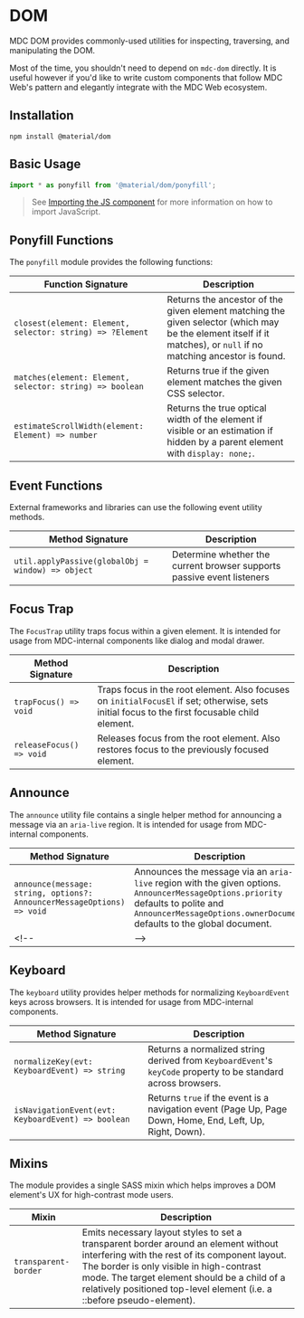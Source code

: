 <!--docs:
title: "DOM"
layout: detail
section: components
excerpt: "Provides commonly-used utilities for inspecting, traversing, and manipulating the DOM."
path: /catalog/dom/
-->

# DOM

MDC DOM provides commonly-used utilities for inspecting, traversing, and manipulating the DOM.

Most of the time, you shouldn't need to depend on `mdc-dom` directly. It is useful however if you'd like to write custom components that follow MDC Web's pattern and elegantly integrate with the MDC Web ecosystem.

## Installation

```
npm install @material/dom
```

## Basic Usage

```js
import * as ponyfill from '@material/dom/ponyfill';
```

> See [Importing the JS component](../../docs/importing-js.md) for more information on how to import JavaScript.

## Ponyfill Functions

The `ponyfill` module provides the following functions:

 Function Signature                                        | Description                                                                                                                                                        
-----------------------------------------------------------|--------------------------------------------------------------------------------------------------------------------------------------------------------------------
 `closest(element: Element, selector: string) => ?Element` | Returns the ancestor of the given element matching the given selector (which may be the element itself if it matches), or `null` if no matching ancestor is found. 
 `matches(element: Element, selector: string) => boolean`  | Returns true if the given element matches the given CSS selector.                                                                                                  
 `estimateScrollWidth(element: Element) => number`         | Returns the true optical width of the element if visible or an estimation if hidden by a parent element with `display: none;`.                                     

## Event Functions

External frameworks and libraries can use the following event utility methods.

 Method Signature                                  | Description                                                            
---------------------------------------------------|------------------------------------------------------------------------
 `util.applyPassive(globalObj = window) => object` | Determine whether the current browser supports passive event listeners 

## Focus Trap

The `FocusTrap` utility traps focus within a given element. It is intended for usage from MDC-internal
components like dialog and modal drawer.

 Method Signature         | Description                                                                                                                                   
--------------------------|-----------------------------------------------------------------------------------------------------------------------------------------------
 `trapFocus() => void`    | Traps focus in the root element. Also focuses on `initialFocusEl` if set; otherwise, sets initial focus to the first focusable child element. 
 `releaseFocus() => void` | Releases focus from the root element. Also restores focus to the previously focused element.                                                  

## Announce

The `announce` utility file contains a single helper method for announcing a message via an `aria-live` region. It is intended for usage from MDC-internal components.

 Method Signature                                                                                | Description                                                                                                                                                                                                
-------------------------------------------------------------------------------------------------|------------------------------------------------------------------------------------------------------------------------------------------------------------------------------------------------------------
 `announce(message: string, options?: AnnouncerMessageOptions) => void`                          | Announces the message via an `aria-live` region with the given options. `AnnouncerMessageOptions.priority` defaults to polite and `AnnouncerMessageOptions.ownerDocument` defaults to the global document. 
 <!-- TODO(b/148462294): Remove once only exported members are required in docs `say()` --> <!-- | --> <!-- DO NOT USE -->                                                                                                                                                                                    

## Keyboard

The `keyboard` utility provides helper methods for normalizing `KeyboardEvent` keys across browsers. It is intended for usage from MDC-internal components.

 Method Signature                                   | Description                                                                                                   
----------------------------------------------------|---------------------------------------------------------------------------------------------------------------
 `normalizeKey(evt: KeyboardEvent) => string`       | Returns a normalized string derived from `KeyboardEvent`'s `keyCode` property to be standard across browsers. 
 `isNavigationEvent(evt: KeyboardEvent) => boolean` | Returns `true` if the event is a navigation event (Page Up, Page Down, Home, End, Left, Up, Right, Down).     

## Mixins

The module provides a single SASS mixin which helps improves a DOM element's UX for high-contrast mode users.

 Mixin                | Description                                                                                                                                                                                                                                                                                                  
----------------------|--------------------------------------------------------------------------------------------------------------------------------------------------------------------------------------------------------------------------------------------------------------------------------------------------------------
 `transparent-border` | Emits necessary layout styles to set a transparent border around an element without interfering with the rest of its component layout. The border is only visible in high-contrast mode. The target element should be a child of a relatively positioned top-level element (i.e. a ::before pseudo-element). 
